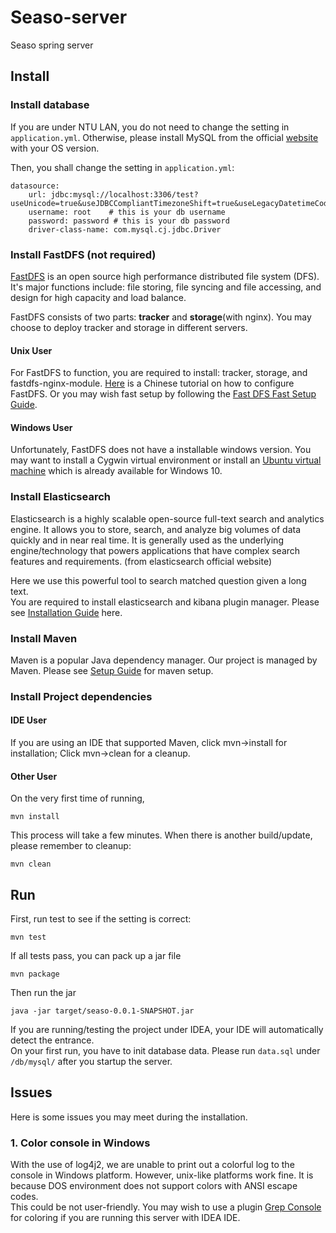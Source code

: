 # Seaso-server
Seaso spring server

## Install
### Install database
If you are under NTU LAN, you do not need to change the setting in `application.yml`. 
Otherwise, please install MySQL from the official [website](https://dev.mysql.com/downloads/mysql/) with your OS version.  

Then, you shall change the setting in `application.yml`:
```
datasource:
    url: jdbc:mysql://localhost:3306/test?useUnicode=true&useJDBCCompliantTimezoneShift=true&useLegacyDatetimeCode=false&serverTimezone=UTC
    username: root    # this is your db username
    password: password # this is your db password
    driver-class-name: com.mysql.cj.jdbc.Driver
```
### Install FastDFS (not required)
[FastDFS](https://github.com/happyfish100/fastdfs/) is an open source high performance distributed file system (DFS). 
It's major functions include: file storing, file syncing and file accessing, and design for high capacity and 
load balance.  

FastDFS consists of two parts: **tracker** and **storage**(with nginx). You may choose to deploy tracker and storage in
different servers.  

#### Unix User
For FastDFS to function, you are required to install: tracker, storage, and fastdfs-nginx-module. 
[Here](https://blog.csdn.net/xcg132566/article/details/79163790) is a Chinese tutorial on how to configure FastDFS. Or
you may wish fast setup by following the [Fast DFS Fast Setup Guide](doc/setup/fast-dfs-install-guide.md).  

#### Windows User
Unfortunately, FastDFS does not have a installable windows version. You may want to install a Cygwin virtual 
environment or install an [Ubuntu virtual machine](https://www.microsoft.com/store/productId/9NBLGGH4MSV6) which is 
already available for Windows 10. 

### Install Elasticsearch
Elasticsearch is a highly scalable open-source full-text search and analytics engine. It allows you to store, search, 
and analyze big volumes of data quickly and in near real time. It is generally used as the underlying engine/technology
that powers applications that have complex search features and requirements. (from elasticsearch official website)  

Here we use this powerful tool to search matched question given a long text.  
You are required to install elasticsearch and kibana plugin manager. Please see 
[Installation Guide](doc/setup/elastic-search-guide.md) here.

### Install Maven
Maven is a popular Java dependency manager. Our project is managed by Maven. Please see 
[Setup Guide](doc/setup/maven-setup-guide.md) for maven setup.

### Install Project dependencies
#### IDE User
If you are using an IDE that supported Maven, click mvn->install for installation; Click mvn->clean for a cleanup.

#### Other User
On the very first time of running,
```
mvn install
```
This process will take a few minutes.
When there is another build/update, please remember to cleanup:
```
mvn clean
```
## Run
First, run test to see if the setting is correct:
```
mvn test
```
If all tests pass, you can pack up a jar file
```
mvn package
```
Then run the jar
```
java -jar target/seaso-0.0.1-SNAPSHOT.jar
```
If you are running/testing the project under IDEA, your IDE will automatically detect the entrance.   
On your first run, you have to init database data. Please run `data.sql` under `/db/mysql/` after you startup the server.

## Issues
Here is some issues you may meet during the installation.
### 1. Color console in Windows
With the use of log4j2, we are unable to print out a colorful log to the console in Windows platform. However, unix-like
platforms work fine. It is because DOS environment does not support colors with ANSI escape codes.  
This could be not user-friendly. You may wish to use a plugin [Grep Console](https://plugins.jetbrains.com/plugin/7125-grep-console)
for coloring if you are running this server with IDEA IDE.
